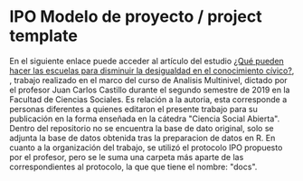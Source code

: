 # IPO Modelo de proyecto / project template
En el siguiente enlace puede acceder al artículo del estudio
[¿Qué pueden hacer las escuelas para disminuir la desigualdad en el conocimiento cívico?](https://vjimeneza.github.io/educivic/index.html), , trabajo realizado en el marco
del curso de Analisis Multinivel, dictado por el profesor Juan Carlos Castillo durante el segundo semestre de 2019 en la Facultad de Ciencias Sociales. Es relación a la autoria, esta corresponde a personas diferentes
a quienes editaron el presente trabajo para su publicación en la forma enseñada en la cátedra "Ciencia Social Abierta".
Dentro del repositorio no se encuentra la base de dato original, solo se adjunta la base de datos obtenida tras la preparacion de datos en R.
En cuanto a la organización del trabajo, se utilizó el protocolo IPO propuesto por el profesor, pero se le suma una carpeta más aparte de las correspondientes al protocolo, la que que tiene el nombre: "docs".


